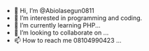 - 👋 Hi, I’m @Abiolasegun0811
- 👀 I’m interested in programming and coding.
- 🌱 I’m currently learning PHP...
- 💞️ I’m looking to collaborate on ...
- 📫 How to reach me 08104990423 ...

<!---
Abiolasegun0811/Abiolasegun0811 is a ✨ special ✨ repository because its `README.md` (this file) appears on your GitHub profile.
You can click the Preview link to take a look at your changes.
--->
